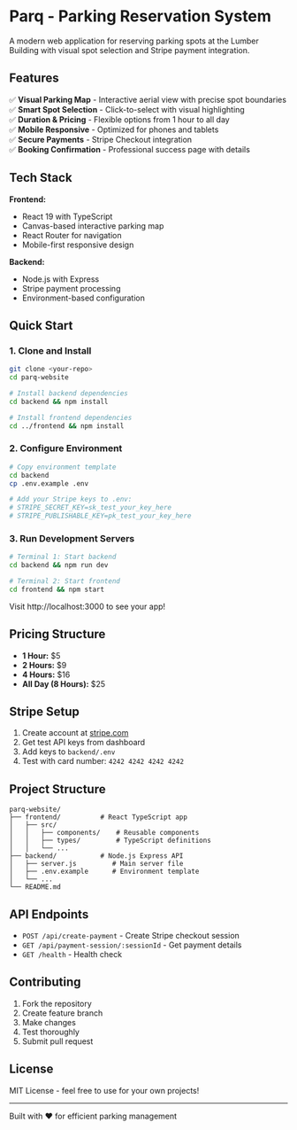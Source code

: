 # Parq - Parking Reservation System

A modern web application for reserving parking spots at the Lumber Building with visual spot selection and Stripe payment integration.

## Features

✅ **Visual Parking Map** - Interactive aerial view with precise spot boundaries  
✅ **Smart Spot Selection** - Click-to-select with visual highlighting  
✅ **Duration & Pricing** - Flexible options from 1 hour to all day  
✅ **Mobile Responsive** - Optimized for phones and tablets  
✅ **Secure Payments** - Stripe Checkout integration  
✅ **Booking Confirmation** - Professional success page with details  

## Tech Stack

**Frontend:**
- React 19 with TypeScript
- Canvas-based interactive parking map
- React Router for navigation
- Mobile-first responsive design

**Backend:**
- Node.js with Express
- Stripe payment processing
- Environment-based configuration

## Quick Start

### 1. Clone and Install
```bash
git clone <your-repo>
cd parq-website

# Install backend dependencies
cd backend && npm install

# Install frontend dependencies  
cd ../frontend && npm install
```

### 2. Configure Environment
```bash
# Copy environment template
cd backend
cp .env.example .env

# Add your Stripe keys to .env:
# STRIPE_SECRET_KEY=sk_test_your_key_here
# STRIPE_PUBLISHABLE_KEY=pk_test_your_key_here
```

### 3. Run Development Servers
```bash
# Terminal 1: Start backend
cd backend && npm run dev

# Terminal 2: Start frontend  
cd frontend && npm start
```

Visit http://localhost:3000 to see your app!

## Pricing Structure

- **1 Hour:** $5
- **2 Hours:** $9  
- **4 Hours:** $16
- **All Day (8 Hours):** $25

## Stripe Setup

1. Create account at [stripe.com](https://stripe.com)
2. Get test API keys from dashboard
3. Add keys to `backend/.env`
4. Test with card number: `4242 4242 4242 4242`

## Project Structure

```
parq-website/
├── frontend/          # React TypeScript app
│   ├── src/
│   │   ├── components/    # Reusable components
│   │   ├── types/         # TypeScript definitions
│   │   └── ...
├── backend/           # Node.js Express API
│   ├── server.js         # Main server file
│   ├── .env.example      # Environment template
│   └── ...
└── README.md
```

## API Endpoints

- `POST /api/create-payment` - Create Stripe checkout session
- `GET /api/payment-session/:sessionId` - Get payment details
- `GET /health` - Health check

## Contributing

1. Fork the repository
2. Create feature branch
3. Make changes
4. Test thoroughly  
5. Submit pull request

## License

MIT License - feel free to use for your own projects!

---

Built with ❤️ for efficient parking management